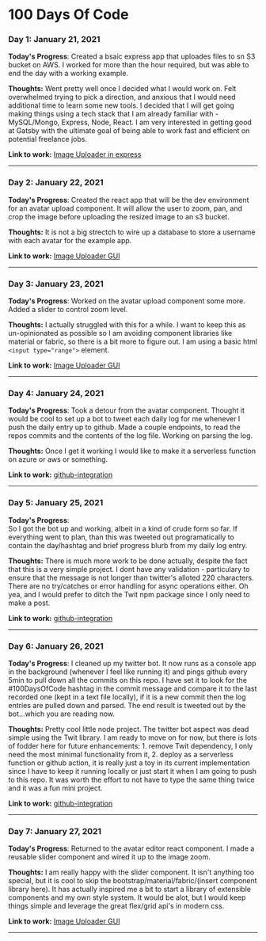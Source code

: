 # 100 Days Of Code

### Day 1: January 21, 2021

**Today's Progress**:
    Created a bsaic express app that uploades files to sn S3 bucket on AWS.  I worked for more than the hour required, but was able to end the day with a working example.

**Thoughts:** 
    Went pretty well once I decided what I would work on.  Felt overwhelmed trying to pick a direction, and anxious that I would need additional time to learn some new tools.  I decided that I will get going making things using a tech stack that I am already familiar with - MySQL/Mongo, Express, Node, React.  I am very interested in getting good at Gatsby with the ultimate goal of being able to work fast and efficient on potential freelance jobs.

**Link to work:** 
    [Image Uploader in express](https://github.com/b3aut1fu1mach1n3/image-upload)

---
### Day 2: January 22, 2021

**Today's Progress**:
    Created the react app that will be the dev environment for an avatar upload component.  It will allow the user to zoom, pan, and crop the image before uploading the resized image to an s3 bucket.

**Thoughts:** 
    It is not a big strectch to wire up a database to store a username with each avatar for the example app.

**Link to work:** 
    [Image Uploader GUI](https://github.com/b3aut1fu1mach1n3/image-upload-gui)

---
### Day 3: January 23, 2021

**Today's Progress**:
    Worked on the avatar upload component some more. Added a slider to control zoom level.

**Thoughts:** 
    I actually struggled with this for a while. I want to keep this as un-opinionated as possible so I am avoiding component libraries like material or fabric, so there is a bit more to figure out.  I am using a basic html `<input type="range">` element.

**Link to work:** 
    [Image Uploader GUI](https://github.com/b3aut1fu1mach1n3/image-upload-gui)

---
### Day 4: January 24, 2021

**Today's Progress**:
    Took a detour from the avatar component.  Thought it would be cool to set up a bot to tweet each daily log for me whenever I push the daily entry up to github.  Made a couple endpoints, to read the repos commits and the contents of the log file.  Working on parsing the log.

**Thoughts:** 
    Once I get it working I would like to make it a serverless function on azure or aws or something.

**Link to work:** 
    [github-integration](https://github.com/b3aut1fu1mach1n3/github-integration)

---
### Day 5: January 25, 2021

**Today's Progress**:    
    So I got the bot up and working, albeit in a kind of crude form so far.  If everything went to plan, than this was tweeted out programatically to contain the day/hashtag and brief progress blurb from my daily log entry.

**Thoughts:** 
    There is much more work to be done actually, despite the fact that this is a very simple project.  I dont have any validation - particulary to ensure that the message is not longer than twitter's alloted 220 characters.  There are no try/catches or error handling for async operations either.  Oh yea, and I would prefer to ditch the Twit npm package since I only need to make a post.

**Link to work:** 
    [github-integration](https://github.com/b3aut1fu1mach1n3/github-integration)

---

### Day 6: January 26, 2021

**Today's Progress**:
    I cleaned up my twitter bot.  It now runs as a console app in the background (whenever I feel like running it) and pings github every 5min to pull down all the commits on this repo.  I have set it to look for the #100DaysOfCode hashtag in the commit message and compare it to the last recorded one (kept in a text file locally), if it is a new commit then the log entries are pulled down and parsed. The end result is tweeted out by the bot...which you are reading now.

**Thoughts:** 
    Pretty cool little node project.  The twitter bot aspect was dead simple using the Twit library.  I am ready to move on for now, but there is lots of fodder here for future enhancements: 1. remove Twit dependency, I only need the most minimal functionality from it, 2. deploy as a serverless function or github action, it is really just a toy in its current implementation since I have to keep it running locally or just start it when I am going to push to this repo.  It was worth the effort to not have to type the same thing twice and it was a fun mini project.

**Link to work:** 
    [github-integration](https://github.com/b3aut1fu1mach1n3/github-integration)

---

### Day 7: January 27, 2021

**Today's Progress**:
    Returned to the avatar editor react component. I made a reusable slider component and wired it up to the image zoom. 

**Thoughts:** 
    I am really happy with the slider component.  It isn't anything too special, but it is cool to skip the bootstrap/material/fabric/(insert component library here). It has actually inspired me a bit to start a library of extensible components and my own style system.  It would be alot, but I would keep things simple and leverage the great flex/grid api's in modern css.

**Link to work:** 
    [Image Uploader GUI](https://github.com/b3aut1fu1mach1n3/image-upload-gui)

---